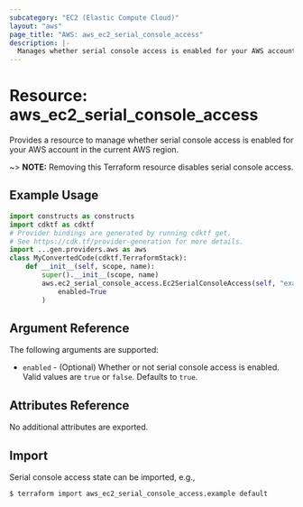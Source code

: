 ```yaml
---
subcategory: "EC2 (Elastic Compute Cloud)"
layout: "aws"
page_title: "AWS: aws_ec2_serial_console_access"
description: |-
  Manages whether serial console access is enabled for your AWS account in the current AWS region.
---
```


# Resource: aws_ec2_serial_console_access

Provides a resource to manage whether serial console access is enabled for your AWS account in the current AWS region.

~> **NOTE:** Removing this Terraform resource disables serial console access.

## Example Usage

```python
import constructs as constructs
import cdktf as cdktf
# Provider bindings are generated by running cdktf get.
# See https://cdk.tf/provider-generation for more details.
import ...gen.providers.aws as aws
class MyConvertedCode(cdktf.TerraformStack):
    def __init__(self, scope, name):
        super().__init__(scope, name)
        aws.ec2_serial_console_access.Ec2SerialConsoleAccess(self, "example",
            enabled=True
        )
```

## Argument Reference

The following arguments are supported:

* `enabled` - (Optional) Whether or not serial console access is enabled. Valid values are `true` or `false`. Defaults to `true`.

## Attributes Reference

No additional attributes are exported.

## Import

Serial console access state can be imported, e.g.,

```
$ terraform import aws_ec2_serial_console_access.example default
```

<!-- cache-key: cdktf-0.17.0-pre.15 input-b3550eec1a2807a26834271d28b2d03e898cca3cd2a732d5d38c79ddf71181e6 -->